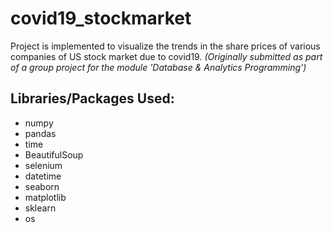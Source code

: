 # covid19_stockmarket
Project is implemented to visualize the trends in the share prices of various companies of US stock market due to covid19.
*(Originally submitted as part of a group project for the module 'Database & Analytics Programming')*


## Libraries/Packages Used:
* numpy
* pandas
* time
* BeautifulSoup
* selenium
* datetime
* seaborn
* matplotlib
* sklearn
* os


